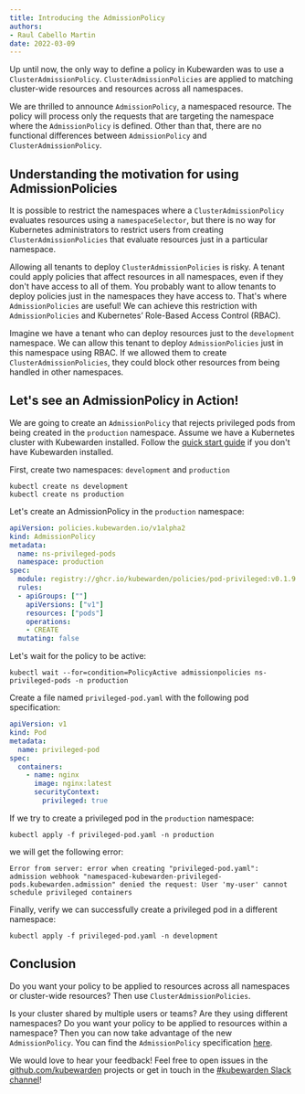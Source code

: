 ```yaml
---
title: Introducing the AdmissionPolicy
authors:
- Raul Cabello Martin
date: 2022-03-09
---
```


Up until now, the only way to define a policy in Kubewarden was to use a `ClusterAdmissionPolicy`. `ClusterAdmissionPolicies` are applied to matching cluster-wide resources and resources across all namespaces.

We are thrilled to announce `AdmissionPolicy`, a namespaced resource. The policy will process only the requests that are targeting the namespace where the `AdmissionPolicy` is defined. Other than that, there are no functional differences between `AdmissionPolicy` and `ClusterAdmissionPolicy`.

## Understanding the motivation for using AdmissionPolicies

It is possible to restrict the namespaces where a `ClusterAdmissionPolicy` evaluates resources using a `namespaceSelector`, but there is no way for Kubernetes administrators to restrict users from creating `ClusterAdmissionPolicies` that evaluate resources just in a particular namespace. 

Allowing all tenants to deploy `ClusterAdmissionPolicies` is risky. A tenant could apply policies that affect resources in all namespaces, even if they don't have access to all of them.
You probably want to allow tenants to deploy policies just in the namespaces they have access to. That's where `AdmissionPolicies` are useful! We can achieve this restriction with `AdmissionPolicies` and Kubernetes’ Role-Based Access Control (RBAC).

Imagine we have a tenant who can deploy resources just to the `development` namespace. We can allow this tenant to deploy `AdmissionPolicies` just in this namespace using RBAC. If we allowed them to create `ClusterAdmissionPolicies`, they could block other resources from being handled in other namespaces.

## Let's see an AdmissionPolicy in Action!

We are going to create an `AdmissionPolicy` that rejects privileged pods from being created in the `production` namespace.
Assume we have a Kubernetes cluster with Kubewarden installed. Follow the [quick start guide](https://docs.kubewarden.io/quick-start.html) if you don't have Kubewarden installed.

First, create two namespaces: `development` and `production`

```
kubectl create ns development 
kubectl create ns production
```

Let's create an AdmissionPolicy in the `production` namespace:

```yaml
apiVersion: policies.kubewarden.io/v1alpha2
kind: AdmissionPolicy
metadata:
  name: ns-privileged-pods
  namespace: production
spec:
  module: registry://ghcr.io/kubewarden/policies/pod-privileged:v0.1.9
  rules:
  - apiGroups: [""]
    apiVersions: ["v1"]
    resources: ["pods"]
    operations:
    - CREATE
  mutating: false

```

Let's wait for the policy to be active:

```
kubectl wait --for=condition=PolicyActive admissionpolicies ns-privileged-pods -n production
```

Create a file named `privileged-pod.yaml` with the following pod specification:

```yaml
apiVersion: v1
kind: Pod
metadata:
  name: privileged-pod
spec:
  containers:
    - name: nginx
      image: nginx:latest
      securityContext:
        privileged: true
```

If we try to create a privileged pod in the `production` namespace:
```
kubectl apply -f privileged-pod.yaml -n production
```

we will get the following error:

```
Error from server: error when creating "privileged-pod.yaml": admission webhook "namespaced-kubewarden-privileged-pods.kubewarden.admission" denied the request: User 'my-user' cannot schedule privileged containers
```

Finally, verify we can successfully create a privileged pod in a different namespace:

```
kubectl apply -f privileged-pod.yaml -n development
```

## Conclusion

Do you want your policy to be applied to resources across all namespaces or cluster-wide resources? Then use `ClusterAdmissionPolicies`. 

Is your cluster shared by multiple users or teams? Are they using different namespaces? Do you want your policy to be applied to resources within a namespace? Then you can now take advantage of the new `AdmissionPolicy`.
You can find the `AdmissionPolicy` specification [here](https://github.com/kubewarden/kubewarden-controller/blob/main/docs/crds/README.asciidoc#admissionpolicy).

We would love to hear your feedback! Feel free to open issues in the
[github.com/kubewarden](https://github.com/kubewarden) projects or get in
touch in the [#kubewarden Slack channel](https://kubernetes.slack.com/archives/C01T3GTC3L7)!

